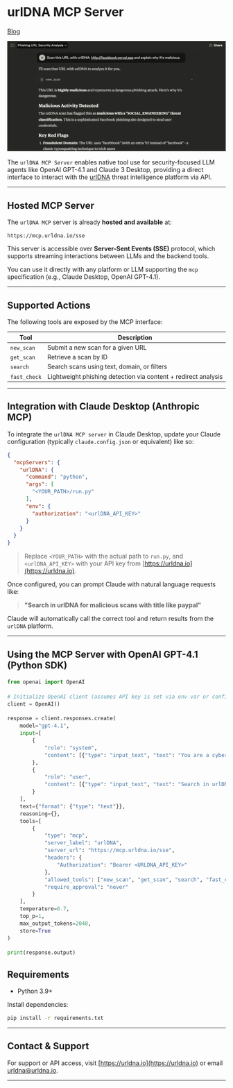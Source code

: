 # urlDNA MCP Server
[Blog](https://medium.com/@urldna/introducing-the-urldna-mcp-server-native-threat-intelligence-for-llm-agents-6330a35dcf05)

![Claude Prompt](https://github.com/urldna/mcp/blob/main/claude_prompt.png?raw=true)

The `urlDNA MCP Server` enables native tool use for security-focused LLM agents like OpenAI GPT-4.1 and Claude 3 Desktop, providing a direct interface to interact with the [urlDNA](https://urldna.io) threat intelligence platform via API.

---

## Hosted MCP Server

The `urlDNA MCP` server is already **hosted and available** at:

```
https://mcp.urldna.io/sse
```

This server is accessible over **Server-Sent Events (SSE)** protocol, which supports streaming interactions between LLMs and the backend tools.

You can use it directly with any platform or LLM supporting the `mcp` specification (e.g., Claude Desktop, OpenAI GPT-4.1).

---

## Supported Actions

The following tools are exposed by the MCP interface:

| Tool         | Description                                                    |
|--------------|----------------------------------------------------------------|
| `new_scan`   | Submit a new scan for a given URL                              |
| `get_scan`   | Retrieve a scan by ID                                          |
| `search`     | Search scans using text, domain, or filters                    |
| `fast_check` | Lightweight phishing detection via content + redirect analysis |

---

## Integration with Claude Desktop (Anthropic MCP)

To integrate the `urlDNA MCP server` in Claude Desktop, update your Claude configuration (typically `claude.config.json` or equivalent) like so:

```json
{
  "mcpServers": {
    "urlDNA": {
      "command": "python",
      "args": [
        "<YOUR_PATH>/run.py"
      ],
      "env": {
        "authorization": "<urlDNA_API_KEY>"
      }
    }
  }
}
```

> Replace `<YOUR_PATH>` with the actual path to `run.py`, and `<urlDNA_API_KEY>` with your API key from [https://urldna.io](https://urldna.io).

Once configured, you can prompt Claude with natural language requests like:

> **"Search in urlDNA for malicious scans with title like paypal"**

Claude will automatically call the correct tool and return results from the `urlDNA` platform.

---

## Using the MCP Server with OpenAI GPT-4.1 (Python SDK)

```python
from openai import OpenAI

# Initialize OpenAI client (assumes API key is set via env var or config)
client = OpenAI()

response = client.responses.create(
    model="gpt-4.1",
    input=[
        {
            "role": "system",
            "content": [{"type": "input_text", "text": "You are a cybersecurity analyst using urlDNA."}]
        },
        {
            "role": "user",
            "content": [{"type": "input_text", "text": "Search in urlDNA malicious scan with title like paypal"}]
        }
    ],
    text={"format": {"type": "text"}},
    reasoning={},
    tools=[
        {
            "type": "mcp",
            "server_label": "urlDNA",
            "server_url": "https://mcp.urldna.io/sse",
            "headers": {
                "Authorization": "Bearer <URLDNA_API_KEY>"
            },
            "allowed_tools": ["new_scan", "get_scan", "search", "fast_check"],
            "require_approval": "never"
        }
    ],
    temperature=0.7,
    top_p=1,
    max_output_tokens=2048,
    store=True
)

print(response.output)
```


## Requirements

- Python 3.9+

Install dependencies:

```bash
pip install -r requirements.txt
```

---

## Contact & Support

For support or API access, visit [https://urldna.io](https://urldna.io) or email urldna@urldna.io.

---
